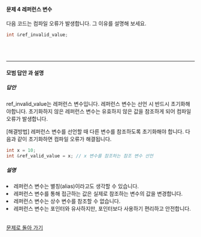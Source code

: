 #### 문제 4 레퍼런스 변수
다음 코드는 컴파일 오류가 발생합니다. 그 이유를 설명해 보세요.<br>
```cpp
int &ref_invalid_value;
```
<br/><br/>

---

#### 모범 답안 과 설명
##### 답안
ref_invalid_value는 레퍼런스 변수입니다.
레퍼런스 변수는 선언 시 반드시 초기화해야합니다.
초기화하지 않은 레퍼런스 변수는 유효하지 않은 값을 참조하게 되어 컴파일 오류가 발생합니다.

[해결방법]
레퍼런스 변수를 선언할 때 다른 변수를 참조하도록 초기화해야 합니다.
다음과 같이 초기화하면 컴파일 오류가 해결됩니다.
```cpp
int x = 10;
int &ref_valid_value = x; // x 변수를 참조하는 참조 변수 선언
```

##### 설명
<li>레퍼런스 변수는 별칭(alias)이라고도 생각할 수 있습니다.</li>
<li>레퍼런스 변수를 통해 접근하는 값은 실제로 참조하는 변수의 값을 변경합니다.</li>
<li>레퍼런스 변수는 상수 변수를 참조할 수 없습니다.</li>
<li>레퍼런스 변수는 포인터와 유사하지만, 포인터보다 사용하기 편리하고 안전합니다.</li><br>

[문제로 돌아 가기](README.md "문제로 돌아 가기")
